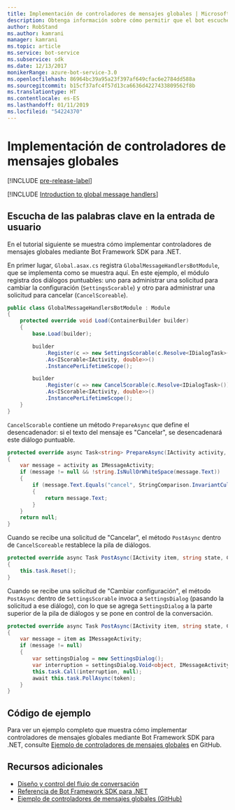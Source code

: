 ```yaml
---
title: Implementación de controladores de mensajes globales | Microsoft Docs
description: Obtenga información sobre cómo permitir que el bot escuche y controle la entrada de usuario que contiene ciertas palabras clave mediante Bot Framework SDK para .NET.
author: RobStand
ms.author: kamrani
manager: kamrani
ms.topic: article
ms.service: bot-service
ms.subservice: sdk
ms.date: 12/13/2017
monikerRange: azure-bot-service-3.0
ms.openlocfilehash: 86964bc39a95a23f397af649cfac6e2784dd588a
ms.sourcegitcommit: b15cf37afc4f57d13ca6636d4227433809562f8b
ms.translationtype: HT
ms.contentlocale: es-ES
ms.lasthandoff: 01/11/2019
ms.locfileid: "54224370"
---
```

# <a name="implement-global-message-handlers"></a>Implementación de controladores de mensajes globales

[!INCLUDE [pre-release-label](../includes/pre-release-label-v3.md)]

[!INCLUDE [Introduction to global message handlers](../includes/snippet-global-handlers-intro.md)]

## <a name="listen-for-keywords-in-user-input"></a>Escucha de las palabras clave en la entrada de usuario

En el tutorial siguiente se muestra cómo implementar controladores de mensajes globales mediante Bot Framework SDK para .NET.

En primer lugar, `Global.asax.cs` registra `GlobalMessageHandlersBotModule`, que se implementa como se muestra aquí. En este ejemplo, el módulo registra dos diálogos puntuables: uno para administrar una solicitud para cambiar la configuración (`SettingsScorable`) y otro para administrar una solicitud para cancelar (`CancelScoreable`).

```cs
public class GlobalMessageHandlersBotModule : Module
{
    protected override void Load(ContainerBuilder builder)
    {
        base.Load(builder);

        builder
            .Register(c => new SettingsScorable(c.Resolve<IDialogTask>()))
            .As<IScorable<IActivity, double>>()
            .InstancePerLifetimeScope();

        builder
            .Register(c => new CancelScorable(c.Resolve<IDialogTask>()))
            .As<IScorable<IActivity, double>>()
            .InstancePerLifetimeScope();
    }
}
```

`CancelScorable` contiene un método `PrepareAsync` que define el desencadenador: si el texto del mensaje es "Cancelar", se desencadenará este diálogo puntuable.

```cs
protected override async Task<string> PrepareAsync(IActivity activity, CancellationToken token)
{
    var message = activity as IMessageActivity;
    if (message != null && !string.IsNullOrWhiteSpace(message.Text))
    {
        if (message.Text.Equals("cancel", StringComparison.InvariantCultureIgnoreCase))
        {
            return message.Text;
        }
    }
    return null;
}
```

Cuando se recibe una solicitud de "Cancelar", el método `PostAsync` dentro de `CancelScoreable` restablece la pila de diálogos. 

```cs
protected override async Task PostAsync(IActivity item, string state, CancellationToken token)
{
    this.task.Reset();
}
```

Cuando se recibe una solicitud de "Cambiar configuración", el método `PostAsync` dentro de `SettingsScorable` invoca a `SettingsDialog` (pasando la solicitud a ese diálogo), con lo que se agrega `SettingsDialog` a la parte superior de la pila de diálogos y se pone en control de la conversación.

```cs
protected override async Task PostAsync(IActivity item, string state, CancellationToken token)
{
    var message = item as IMessageActivity;
    if (message != null)
    {
        var settingsDialog = new SettingsDialog();
        var interruption = settingsDialog.Void<object, IMessageActivity>();
        this.task.Call(interruption, null);
        await this.task.PollAsync(token);
    }
}
```

## <a name="sample-code"></a>Código de ejemplo

Para ver un ejemplo completo que muestra cómo implementar controladores de mensajes globales mediante Bot Framework SDK para .NET, consulte <a href="https://github.com/Microsoft/BotBuilder-Samples/tree/master/CSharp/core-GlobalMessageHandlers" target="_blank">Ejemplo de controladores de mensajes globales</a> en GitHub.

## <a name="additional-resources"></a>Recursos adicionales

- [Diseño y control del flujo de conversación](../bot-service-design-conversation-flow.md)
- <a href="/dotnet/api/?view=botbuilder-3.12.2.4" target="_blank">Referencia de Bot Framework SDK para .NET</a>
- <a href="https://github.com/Microsoft/BotBuilder-Samples/tree/master/CSharp/core-GlobalMessageHandlers" target="_blank">Ejemplo de controladores de mensajes globales (GitHub)</a>
